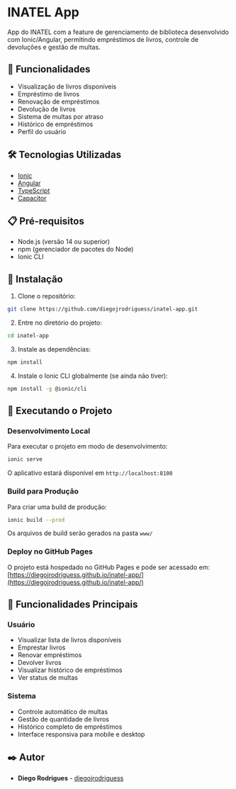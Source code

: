 # INATEL App 

App do INATEL com a feature de gerenciamento de biblioteca desenvolvido com Ionic/Angular, permitindo empréstimos de livros, controle de devoluções e gestão de multas.

## 🚀 Funcionalidades

- Visualização de livros disponíveis
- Empréstimo de livros
- Renovação de empréstimos
- Devolução de livros
- Sistema de multas por atraso
- Histórico de empréstimos
- Perfil do usuário

## 🛠️ Tecnologias Utilizadas

- [Ionic](https://ionicframework.com/)
- [Angular](https://angular.io/)
- [TypeScript](https://www.typescriptlang.org/)
- [Capacitor](https://capacitorjs.com/)


## 📋 Pré-requisitos

- Node.js (versão 14 ou superior)
- npm (gerenciador de pacotes do Node)
- Ionic CLI

## 🔧 Instalação

1. Clone o repositório:
```bash
git clone https://github.com/diegojrodriguess/inatel-app.git
```

2. Entre no diretório do projeto:
```bash
cd inatel-app
```

3. Instale as dependências:
```bash
npm install
```

4. Instale o Ionic CLI globalmente (se ainda não tiver):
```bash
npm install -g @ionic/cli
```

## 🚀 Executando o Projeto

### Desenvolvimento Local

Para executar o projeto em modo de desenvolvimento:

```bash
ionic serve
```

O aplicativo estará disponível em `http://localhost:8100`

### Build para Produção

Para criar uma build de produção:

```bash
ionic build --prod
```

Os arquivos de build serão gerados na pasta `www/`

### Deploy no GitHub Pages

O projeto está hospedado no GitHub Pages e pode ser acessado em:
[https://diegojrodriguess.github.io/inatel-app/](https://diegojrodriguess.github.io/inatel-app/)

## 📱 Funcionalidades Principais

### Usuário
- Visualizar lista de livros disponíveis
- Emprestar livros
- Renovar empréstimos
- Devolver livros
- Visualizar histórico de empréstimos
- Ver status de multas

### Sistema
- Controle automático de multas
- Gestão de quantidade de livros
- Histórico completo de empréstimos
- Interface responsiva para mobile e desktop


## ✒️ Autor

* **Diego Rodrigues** - [diegojrodriguess](https://github.com/diegojrodriguess)

